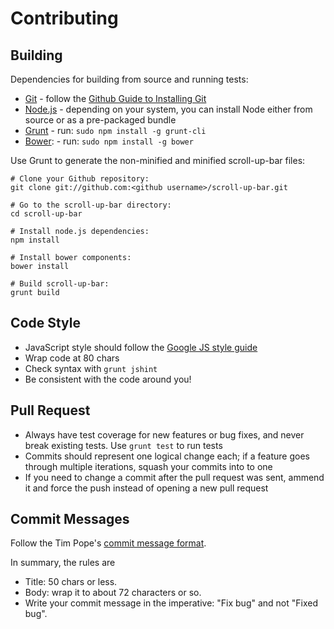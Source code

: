 # Contributing

## Building

Dependencies for building from source and running tests:

* [Git](http://git-scm.com/) - follow the [Github Guide to Installing Git](https://help.github.com/articles/set-up-git)
* [Node.js](http://nodejs.org) - depending on your system, you can install Node either from source or as a pre-packaged bundle
* [Grunt](http://gruntjs.com) - run: `sudo npm install -g grunt-cli`
* [Bower](http://bower.io/): - run: `sudo npm install -g bower`

Use Grunt to generate the non-minified and minified scroll-up-bar files:

```shell
# Clone your Github repository:
git clone git://github.com:<github username>/scroll-up-bar.git

# Go to the scroll-up-bar directory:
cd scroll-up-bar

# Install node.js dependencies:
npm install

# Install bower components:
bower install

# Build scroll-up-bar:
grunt build
```

## Code Style

 * JavaScript style should follow the [Google JS style guide](http://google-styleguide.googlecode.com/svn/trunk/javascriptguide.xml)
 * Wrap code at 80 chars
 * Check syntax with `grunt jshint`
 * Be consistent with the code around you!

## Pull Request

 * Always have test coverage for new features or bug fixes, and never break existing tests. Use `grunt test` to run tests
 * Commits should represent one logical change each; if a feature goes through multiple iterations, squash your commits into to one
 * If you need to change a commit after the pull request was sent, ammend it and force the push instead of opening a new pull request

## Commit Messages

Follow the Tim Pope's [commit message format](http://tbaggery.com/2008/04/19/a-note-about-git-commit-messages.html).

In summary, the rules are

 * Title: 50 chars or less.
 * Body: wrap it to about 72 characters or so.
 * Write your commit message in the imperative: "Fix bug" and not "Fixed bug".
